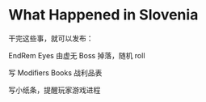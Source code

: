 # What Happened in Slovenia
干完这些事，就可以发布：

EndRem Eyes 由虚无 Boss 掉落，随机 roll

写 Modifiers Books 战利品表

写小纸条，提醒玩家游戏进程
